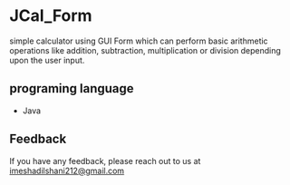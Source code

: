 
# JCal_Form

simple calculator using GUI Form which can perform basic arithmetic operations like addition, subtraction, multiplication or division depending upon the user input.


## programing language

- Java


## Feedback

If you have any feedback, please reach out to us at imeshadilshani212@gmail.com

